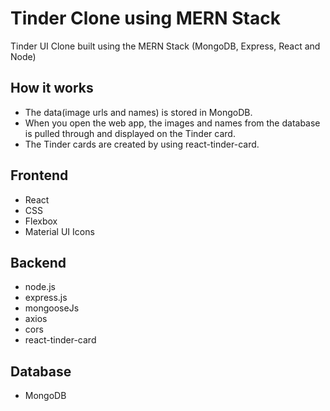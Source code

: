 
# Tinder Clone using MERN Stack

Tinder UI Clone built using the MERN Stack (MongoDB, Express, React and Node)



## How it works

- The data(image urls and names) is stored in MongoDB.
- When you open the web app, the images and names from the database is pulled through and displayed on the Tinder card.
- The Tinder cards are created by using react-tinder-card.
  
## Frontend

- React
- CSS
- Flexbox
- Material UI Icons

  
## Backend

- node.js
- express.js
- mongooseJs
- axios
- cors
- react-tinder-card
  
## Database

- MongoDB
